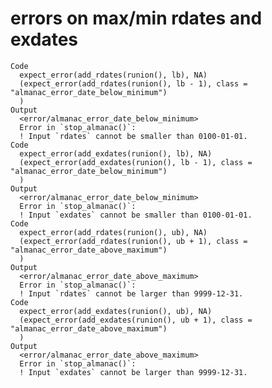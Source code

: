 # errors on max/min rdates and exdates

    Code
      expect_error(add_rdates(runion(), lb), NA)
      (expect_error(add_rdates(runion(), lb - 1), class = "almanac_error_date_below_minimum")
      )
    Output
      <error/almanac_error_date_below_minimum>
      Error in `stop_almanac()`:
      ! Input `rdates` cannot be smaller than 0100-01-01.
    Code
      expect_error(add_exdates(runion(), lb), NA)
      (expect_error(add_exdates(runion(), lb - 1), class = "almanac_error_date_below_minimum")
      )
    Output
      <error/almanac_error_date_below_minimum>
      Error in `stop_almanac()`:
      ! Input `exdates` cannot be smaller than 0100-01-01.
    Code
      expect_error(add_rdates(runion(), ub), NA)
      (expect_error(add_rdates(runion(), ub + 1), class = "almanac_error_date_above_maximum")
      )
    Output
      <error/almanac_error_date_above_maximum>
      Error in `stop_almanac()`:
      ! Input `rdates` cannot be larger than 9999-12-31.
    Code
      expect_error(add_exdates(runion(), ub), NA)
      (expect_error(add_exdates(runion(), ub + 1), class = "almanac_error_date_above_maximum")
      )
    Output
      <error/almanac_error_date_above_maximum>
      Error in `stop_almanac()`:
      ! Input `exdates` cannot be larger than 9999-12-31.

